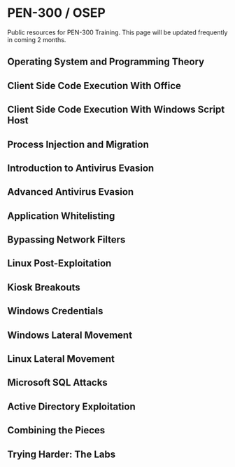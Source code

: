# PEN-300 / OSEP

Public resources for PEN-300 Training. 
This page will be updated frequently in coming 2 months.

## Operating System and Programming Theory

## Client Side Code Execution With Office

## Client Side Code Execution With Windows Script Host

## Process Injection and Migration

## Introduction to Antivirus Evasion

## Advanced Antivirus Evasion

## Application Whitelisting

## Bypassing Network Filters

## Linux Post-Exploitation

## Kiosk Breakouts

## Windows Credentials

## Windows Lateral Movement

## Linux Lateral Movement

## Microsoft SQL Attacks

## Active Directory Exploitation

## Combining the Pieces

## Trying Harder: The Labs
